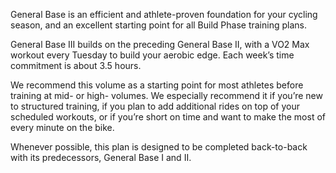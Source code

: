 General Base is an efficient and athlete-proven foundation for your cycling season, and an excellent starting point for all Build Phase training plans.  

General Base III builds on the preceding General Base II, with a VO2 Max workout every Tuesday to build your aerobic edge. Each week’s time commitment is about 3.5 hours.

We recommend this volume as a starting point for most athletes before training at mid- or high- volumes. We especially recommend it if you’re new to structured training, if you plan to add additional rides on top of your scheduled workouts, or if you’re short on time and want to make the most of every minute on the bike.  

Whenever possible, this plan is designed to be completed back-to-back with its predecessors, General Base I and II.